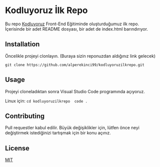# Kodluyoruz İlk Repo
Bu repo [Kodluyoruz](https://www.kodluyoruz.org/) Front-End Eğitiminde oluşturduğumuz ilk repo. İçerisinde bir adet README dosyası, bir adet de index.html barındırıyor.

## Installation
Öncelikle projeyi clonlayın. (Buraya sizin reponuzdan aldığınız link gelecek)

`git clone https://github.com/alperekinci99/kodluyoruzilkrepo.git`

## Usage
Projeyi cloneladıktan sonra Visual Studio Code programında açıyoruz.

Linux için:
`cd kodluyoruzilkrepo  code .`

## Contributing
Pull requestler kabul edilir. Büyük değişiklikler için, lütfen önce neyi değiştirmek istediğinizi tartışmak için bir konu açınız.

## License
[MIT](https://choosealicense.com/)